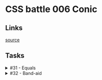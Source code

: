 # CSS battle 006 Conic

## Links
[source](https://cssbattle.dev/battle/6)

## Tasks

<details>
  <summary>#31 - Equals</summary>

  [Task](https://cssbattle.dev/play/31)

    <p><p>
    <style>
      body {
        background: #AA445F;
        margin: 50px 75px;
      }
      p {
        margin: 0;
        float: left;
        width: 100px;
        height: 200px;
        border-radius: 100px 0 0 100px;
        background: #F7EC7D;
      }
      p + p {
        transform: rotate(180deg);
        margin-left: 50px;
        background: #E38F66;
      }
    </style>

</details>

<details>
  <summary>#32 - Band-aid</summary>

  [Task](https://cssbattle.dev/play/32)

    <p><p>
    <style>
      * {
        margin: 0;
      }
      p {
        position: fixed;
        width: 200px;
        height: 50px;
        background: #F3AC3C;
        top: 125px;
        left: 100px;
        transform: rotate(45deg);
      }
      p + p {
        transform: rotate(-45deg);
        background: #FBE18C;
        box-shadow: inset 75px 0 #A3A368, inset -75px 0 #A3A368;
      }
    </style>

</details>
